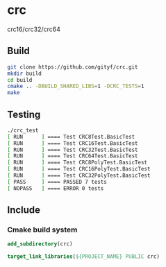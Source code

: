 # crc
  crc16/crc32/crc64

## Build

``` bash
git clone https://github.com/gityf/crc.git
mkdir build
cd build
cmake .. -DBUILD_SHARED_LIBS=1 -DCRC_TESTS=1
make 
```

## Testing

``` bash
./crc_test 
[ RUN      ] ==== Test CRC8Test.BasicTest
[ RUN      ] ==== Test CRC16Test.BasicTest
[ RUN      ] ==== Test CRC32Test.BasicTest
[ RUN      ] ==== Test CRC64Test.BasicTest
[ RUN      ] ==== Test CRC8PolyTest.BasicTest
[ RUN      ] ==== Test CRC16PolyTest.BasicTest
[ RUN      ] ==== Test CRC32PolyTest.BasicTest
[ PASS     ] ==== PASSED 7 tests
[ NOPASS   ] ==== ERROR 0 tests

```

## Include 

### Cmake build system 

``` cmake
add_subdirectory(crc)

target_link_libraries(${PROJECT_NAME} PUBLIC crc)

```
